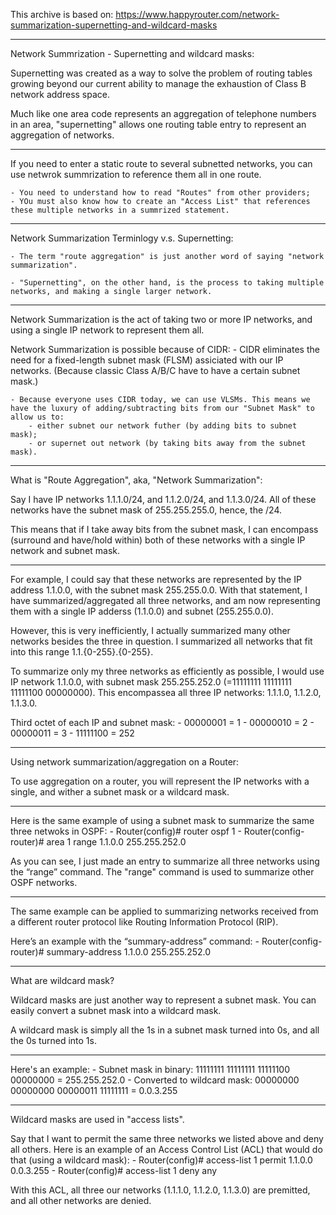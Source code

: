 This archive is based on: https://www.happyrouter.com/network-summarization-supernetting-and-wildcard-masks

--------
Network Summrization - Supernetting and wildcard masks:

Supernetting was created as a way to solve the problem of routing tables growing beyond our current ability to manage the exhaustion of Class B network address space.

Much like one area code represents an aggregation of telephone numbers in an area, "supernetting" allows one routing table entry to represent an aggregation of networks.

----
If you need to enter a static route to several subnetted networks, you can use netwrok summrization to reference them all in one route.

    - You need to understand how to read "Routes" from other providers;
    - YOu must also know how to create an "Access List" that references these multiple networks in a summrized statement.


--------
Network Summarization Terminlogy v.s. Supernetting:

    - The term "route aggregation" is just another word of saying "network summarization". 

    - "Supernetting", on the other hand, is the process to taking multiple networks, and making a single larger network.

----
Network Summarization is the act of taking two or more IP networks, and using a single IP network to represent them all.

Network Summarization is possible because of CIDR:
    - CIDR eliminates the need for a fixed-length subnet mask (FLSM) assiciated with our IP networks. (Because classic Class A/B/C have to have a certain subnet mask.)

    - Because everyone uses CIDR today, we can use VLSMs. This means we have the luxury of adding/subtracting bits from our "Subnet Mask" to allow us to:
        - either subnet our network futher (by adding bits to subnet mask);
        - or supernet out network (by taking bits away from the subnet mask).


--------
What is "Route Aggregation", aka, "Network Summarization":

Say I have IP networks 1.1.1.0/24, and 1.1.2.0/24, and 1.1.3.0/24. All of these networks have the subnet mask of 255.255.255.0, hence, the /24.

This means that if I take away bits from the subnet mask, I can encompass (surround and have/hold within) both of these networks with a single IP network and subnet mask.

----
For example, I could say that these networks are represented by the IP address 1.1.0.0, with the subnet mask 255.255.0.0. With that statement, I have summarized/aggregated all three networks, and am now representing them with a single IP adderss (1.1.0.0) and subnet (255.255.0.0).

However, this is very inefficiently, I actually summarized many other networks besides the three in question. I summarized all networks that fit into this range 1.1.{0-255}.{0-255}.

To summarize only my three networks as efficiently as possible, I would use IP network 1.1.0.0, with subnet mask 255.255.252.0 (=11111111 11111111 11111100 00000000). This encompassea all three IP networks: 1.1.1.0, 1.1.2.0, 1.1.3.0.

Third octet of each IP and subnet mask:
    - 00000001 = 1
    - 00000010 = 2
    - 00000011 = 3
    - 11111100 = 252


--------
Using network summarization/aggregation on a Router:

To use aggregation on a router, you will represent the IP networks with a single, and wither a subnet mask or a wildcard mask.

----
Here is the same example of using a subnet mask to summarize the same three netwoks in OSPF:
    - Router(config)#        router ospf 1
    - Router(config-router)# area 1 range 1.1.0.0 255.255.252.0

As you can see, I just made an entry to summarize all three networks using the “range” command. The "range" command is used to summarize other OSPF networks.

----
The same example can be applied to summarizing networks received from a different router protocol like Routing Information Protocol (RIP).

Here’s an example with the “summary-address” command: 
    - Router(config-router)# summary-address 1.1.0.0 255.255.252.0 


--------
What are wildcard mask?

Wildcard masks are just another way to represent a subnet mask. You can easily convert a subnet mask into a wildcard mask.

A wildcard mask is simply all the 1s in a subnet mask turned into 0s, and all the 0s turned into 1s.

----
Here's an example:
    - Subnet mask in binary:      11111111 11111111 11111100 00000000 = 255.255.252.0
    - Converted to wildcard mask: 00000000 00000000 00000011 11111111 = 0.0.3.255

----
Wildcard masks are used in "access lists".

Say that I want to permit the same three networks we listed above and deny all others. Here is an example of an Access Control List (ACL) that would do that (using a wildcard mask):
    - Router(config)# access-list 1 permit 1.1.0.0 0.0.3.255
    - Router(config)# access-list 1 deny any

With this ACL, all three our networks (1.1.1.0, 1.1.2.0, 1.1.3.0) are premitted, and all other networks are denied.



<EOF>
